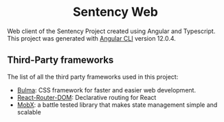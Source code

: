 <div align="center">
    <h1 align="center">
    Sentency Web
    </h1>
</div>

Web client of the Sentency Project created using Angular and Typescript. This project was generated 
with [Angular CLI](https://github.com/angular/angular-cli) version 12.0.4.

## Third-Party frameworks

The list of all the third party frameworks used in this project:

* [Bulma](https://bulma.io/): CSS framework for faster and easier web development.
* [React-Router-DOM](https://github.com/ReactTraining/react-router): Declarative routing for React
* [MobX](https://mobx.js.org/): a battle tested library that makes state management simple and scalable

